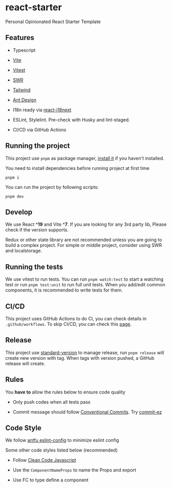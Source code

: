 # react-starter

Personal Opinionated React Starter Template

## Features

- Typescript

- [Vite](https://vitejs.dev/)

- [Vitest](https://vitest.dev/)

- [SWR](https://swr.vercel.app/)

- [Tailwind](https://tailwindcss.com/)

- [Ant Design](https://ant.design/)

- I18n ready via [react-i18next](https://react.i18next.com/)

- ESLint, Stylelint. Pre-check with Husky and lint-staged.

- CI/CD via GitHub Actions

## Running the project

This project use `pnpm` as package manager, [install it](https://pnpm.io/installation) if you haven't installed.

You need to install dependencies before running project at first time

```shell
pnpm i
```

You can run the project by following scripts:

```shell
pnpm dev
```

## Develop

We use React **^19** and Vite **^7**. If you are looking for any 3rd party lib, Please check if the version supports.

Redux or other state library are not recommended unless you are going to build a complex project. For simple or middle
project, consider using SWR and localstorage.

## Running the tests

We use vitest to run tests. You can run `pnpm watch:test` to start a watching test or run `pnpm test:unit` to run full
unit tests. When you add/edit common components, it is recommended to write tests for them.

## CI/CD

This project uses GitHub Actions to do CI, you can check details in `.github/workflows`. To skip CI/CD, you can check
this [page](https://github.blog/changelog/2021-02-08-github-actions-skip-pull-request-and-push-workflows-with-skip-ci/).

## Release

This project use [standard-version](https://github.com/conventional-changelog/standard-version) to manage release,
run `pnpm release` will create new version with tag. When tags with version pushed, a GitHub release will create.

## Rules

You **have to** allow the rules below to ensure code quality

- Only push codes when all tests pass

- Commit message should follow [Conventional Commits](https://www.conventionalcommits.org/en/v1.0.0/).
  Try [commit-ez](https://github.com/wwwenjie/commit-ez)

## Code Style

We follow [antfu eslint-config](https://github.com/antfu/eslint-config) to minimize eslint config

Some other code styles listed below (recommended)

- Follow [Clean Code Javascript](https://github.com/wwwenjie/clean-code-javascript)

- Use the `ComponentNameProps` to name the Props and export

- Use FC<Props> to type define a component

